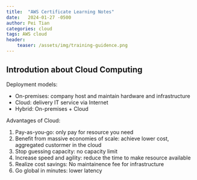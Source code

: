 ```yaml
---
title:  "AWS Certificate Learning Notes"
date:   2024-01-27 -0500
author: Pei Tian
categories: cloud 
tags: AWS cloud
header:
    teaser: /assets/img/training-guidence.png
---
```


## Introdution about Cloud Computing

Deployment models:
- On-premises: company host and maintain hardware and infrastructure
- Cloud: delivery IT service via Internet
- Hybrid: On-premises + Cloud

Advantages of Cloud:
1. Pay-as-you-go: only pay for resource you need
2. Benefit from massive economies of scale: achieve lower cost, aggregated custormer in the cloud
3. Stop guessing capacity: no capacity limit
4. Increase speed and agility: reduce the time to make resource available
5. Realize cost savings: No maintainence fee for infrastructure
6. Go global in minutes: lower latency

